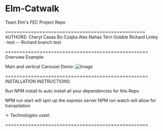 # Elm-Catwalk
Team Elm's FEC Project Repo

=================================================
AUTHORS:
Cheryl Casas
Bo Czajka
Alex Nahas
Terri Gobble
Richard Linley -test
 -- Richard branch test


==================================================
 Overview Example:

  Main and vertical Carousel Demo:
 ![Image](http://g.recordit.co/TBnhpI5XG5.gif)



==================================================
INSTALLATION INSTRUCTIONS:

Run NPM install to auto install all your dependencies for this Repo

NPM run start will spin up the express server
NPM run watch will allow for transpilation

⚛ Technologies used:



==================================================